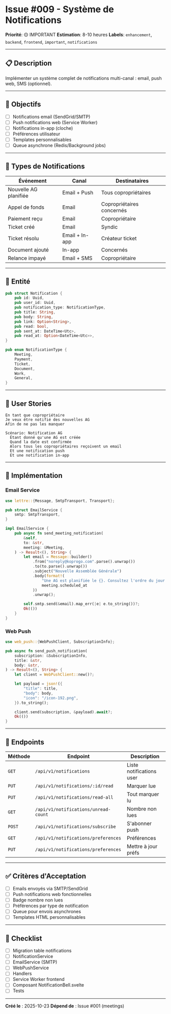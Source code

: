 # Issue #009 - Système de Notifications

**Priorité**: 🟡 IMPORTANT
**Estimation**: 8-10 heures
**Labels**: `enhancement`, `backend`, `frontend`, `important`, `notifications`

---

## 📋 Description

Implémenter un système complet de notifications multi-canal : email, push web, SMS (optionnel).

---

## 🎯 Objectifs

- [ ] Notifications email (SendGrid/SMTP)
- [ ] Push notifications web (Service Worker)
- [ ] Notifications in-app (cloche)
- [ ] Préférences utilisateur
- [ ] Templates personnalisables
- [ ] Queue asynchrone (Redis/Background jobs)

---

## 📐 Types de Notifications

| Événement | Canal | Destinataires |
|-----------|-------|---------------|
| Nouvelle AG planifiée | Email + Push | Tous copropriétaires |
| Appel de fonds | Email | Copropriétaires concernés |
| Paiement reçu | Email | Copropriétaire |
| Ticket créé | Email | Syndic |
| Ticket résolu | Email + In-app | Créateur ticket |
| Document ajouté | In-app | Concernés |
| Relance impayé | Email + SMS | Copropriétaire |

---

## 📐 Entité

```rust
pub struct Notification {
    pub id: Uuid,
    pub user_id: Uuid,
    pub notification_type: NotificationType,
    pub title: String,
    pub body: String,
    pub link: Option<String>,
    pub read: bool,
    pub sent_at: DateTime<Utc>,
    pub read_at: Option<DateTime<Utc>>,
}

pub enum NotificationType {
    Meeting,
    Payment,
    Ticket,
    Document,
    Work,
    General,
}
```

---

## 📝 User Stories

```gherkin
En tant que copropriétaire
Je veux être notifié des nouvelles AG
Afin de ne pas les manquer

Scénario: Notification AG
  Étant donné qu'une AG est créée
  Quand la date est confirmée
  Alors tous les copropriétaires reçoivent un email
  Et une notification push
  Et une notification in-app
```

---

## 🔧 Implémentation

### Email Service

```rust
use lettre::{Message, SmtpTransport, Transport};

pub struct EmailService {
    smtp: SmtpTransport,
}

impl EmailService {
    pub async fn send_meeting_notification(
        &self,
        to: &str,
        meeting: &Meeting,
    ) -> Result<(), String> {
        let email = Message::builder()
            .from("noreply@koprogo.com".parse().unwrap())
            .to(to.parse().unwrap())
            .subject("Nouvelle Assemblée Générale")
            .body(format!(
                "Une AG est planifiée le {}. Consultez l'ordre du jour sur KoproGo.",
                meeting.scheduled_at
            ))
            .unwrap();

        self.smtp.send(&email).map_err(|e| e.to_string())?;
        Ok(())
    }
}
```

### Web Push

```rust
use web_push::{WebPushClient, SubscriptionInfo};

pub async fn send_push_notification(
    subscription: &SubscriptionInfo,
    title: &str,
    body: &str,
) -> Result<(), String> {
    let client = WebPushClient::new()?;

    let payload = json!({
        "title": title,
        "body": body,
        "icon": "/icon-192.png",
    }).to_string();

    client.send(subscription, &payload).await?;
    Ok(())
}
```

---

## 🔧 Endpoints

| Méthode | Endpoint | Description |
|---------|----------|-------------|
| `GET` | `/api/v1/notifications` | Liste notifications user |
| `PUT` | `/api/v1/notifications/:id/read` | Marquer lue |
| `PUT` | `/api/v1/notifications/read-all` | Tout marquer lu |
| `GET` | `/api/v1/notifications/unread-count` | Nombre non lues |
| `POST` | `/api/v1/notifications/subscribe` | S'abonner push |
| `GET` | `/api/v1/notifications/preferences` | Préférences |
| `PUT` | `/api/v1/notifications/preferences` | Mettre à jour préfs |

---

## ✅ Critères d'Acceptation

- [ ] Emails envoyés via SMTP/SendGrid
- [ ] Push notifications web fonctionnelles
- [ ] Badge nombre non lues
- [ ] Préférences par type de notification
- [ ] Queue pour envois asynchrones
- [ ] Templates HTML personnalisables

---

## 🚀 Checklist

- [ ] Migration table notifications
- [ ] NotificationService
- [ ] EmailService (SMTP)
- [ ] WebPushService
- [ ] Handlers
- [ ] Service Worker frontend
- [ ] Composant NotificationBell.svelte
- [ ] Tests

---

**Créé le** : 2025-10-23
**Dépend de** : Issue #001 (meetings)
